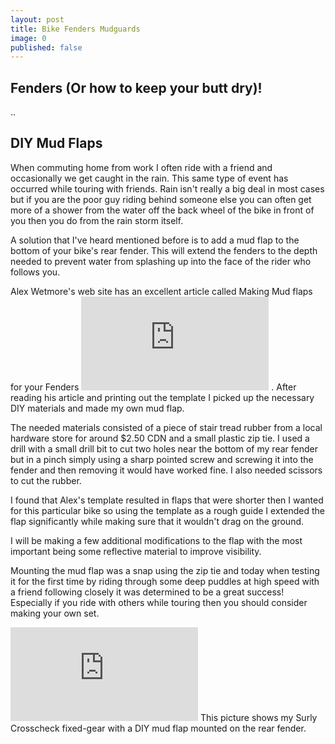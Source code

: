 ```yaml
---
layout: post
title: Bike Fenders Mudguards
image: 0
published: false
---
```


## Fenders (Or how to keep your butt dry)!
..

## DIY Mud Flaps
When commuting home from work I often ride with a friend and occasionally we get caught in the rain. This same type of event has occurred while touring with friends. Rain isn't really a big deal in most cases but if you are the poor guy riding behind someone else you can often get more of a shower from the water off the back wheel of the bike in front of you then you do from the rain storm itself.

A solution that I've heard mentioned before is to add a mud flap to the bottom of your bike's rear fender. This will extend the fenders to the depth needed to prevent water from splashing up into the face of the rider who follows you.

Alex Wetmore's web site has an excellent article called Making Mud flaps for your Fenders ![](https://web.archive.org/web/20141226135950/http://www.phred.org/~alex/bikes/fendermudflap.html) . After reading his article and printing out the template I picked up the necessary DIY materials and made my own mud flap.

The needed materials consisted of a piece of stair tread rubber from a local hardware store for around $2.50 CDN and a small plastic zip tie. I used a drill with a small drill bit to cut two holes near the bottom of my rear fender but in a pinch simply using a sharp pointed screw and screwing it into the fender and then removing it would have worked fine. I also needed scissors to cut the rubber.

I found that Alex's template resulted in flaps that were shorter then I wanted for this particular bike so using the template as a rough guide I extended the flap significantly while making sure that it wouldn't drag on the ground.

I will be making a few additional modifications to the flap with the most important being some reflective material to improve visibility.

Mounting the mud flap was a snap using the zip tie and today when testing it for the first time by riding through some deep puddles at high speed with a friend following closely it was determined to be a great success! Especially if you ride with others while touring then you should consider making your own set.


![](https://web.archive.org/web/20141226135950im_/http://www.bicycletouring101.com/getimage.php?w=295&o=no&i=JamieDIYMudflap.jpg)
This picture shows my Surly Crosscheck fixed-gear with a DIY mud flap mounted on the rear fender.


